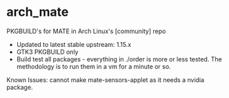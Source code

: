 # arch_mate
PKGBUILD's for MATE in Arch Linux's [community] repo

* Updated to latest stable upstream:  1.15.x 
* GTK3 PKGBUILD only
* Build test all packages - everything in ./order is more or less tested. The methodology is to run them in a vm for a minute or so.


Known Issues: cannot make mate-sensors-applet as it needs a nvidia package.
